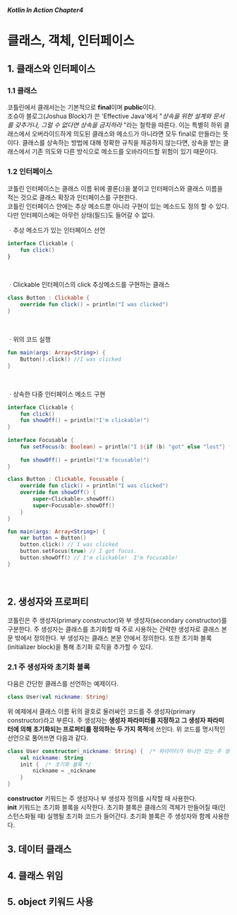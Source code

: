 ##### Kotlin In Action Chapter4
# 클래스, 객체, 인터페이스 


## 1. 클래스와 인터페이스

### 1.1 클래스

코틀린에서 클래서는는 기본적으로 **final**이며 **public**이다.<br>
조슈아 블로그(Joshua Block)가 쓴 'Effective Java'에서 "*상속을 위한 설계와 문서를 갖추거나, 그럴 수 없다면 상속을 금지하라* "라는 철학을 따른다. 이는 특별히 하위 클래스에서 오버라이드하게 의도된 클래스와 메소드가 아니라면 모두 final로 만들라는 뜻이다. 클래스를 상속하는 방법에 대해 정확한 규칙을 제공하지 않는다면, 상속을 받는 클래스에서 기존 의도와 다른 방식으로 메소드를 오바라이드할 위험이 있기 때문이다.<br>

### 1.2 인터페이스
코틀린 인터페이스는 클래스 이름 뒤에 콜론(**:**)을 붙이고 인터페이스와 클래스 이름을 적는 것으로 클래스 확장과 인터페이스를 구현한다.<br>
코틀린 인터페이스 안에는 추상 메소드뿐 아니라 구현이 있는 메소드도 정의 할 수 있다. 다만 인터페이스에는 아무런 상태(필드)도 들어갈 수 없다.
<br>

ㆍ추상 메소드가 있는 인터페이스 선언

```kotlin
interface Clickable {
    fun click()
}
```
<br>

ㆍClickable 인터페이스의 click 추상메소드를 구현하는 클래스
```kotlin
class Button : Clickable {
    override fun click() = println("I was clicked")
}
```
<br>

ㆍ위의 코드 실행
```kotlin
fun main(args: Array<String>) {
    Button().click() //I was clicked
}
```
<br>

ㆍ상속한 다중 인터페이스 메소드 구현

```kotlin
interface Clickable {
    fun click()
    fun showOff() = println("I'm clickable!")
}
 
interface Focusable {
    fun setFocus(b: Boolean) = println("I ${if (b) "got" else "lost"} focus.")
 
    fun showOff() = println("I'm focusable!")
}

class Button : Clickable, Focusable {
    override fun click() = println("I was clicked")
    override fun showOff() {
        super<Clickable>.showOff()
        super<Focusable>.showOff()
    }
}

fun main(args: Array<String>) {
    var button = Button()
    button.click() // I was clicked
    button.setFocus(true) // I got focus.
    button.showOff() // I'm clickable!  I'm focusable!
}
```
<br>

## 2. 생성자와 프로퍼티
코틀린은 주 생성자(primary constructor)와 부 생성자(secondary constructor)를 구분한다.
주 생성자는 클래스를 초기화할 때 주로 사용하는 간략한 생성자로 클래스 본문 밖에서 정의한다.
부 생성자는 클래스 본문 안에서 정의한다.
또한 초기화 블록(initializer block)을 통해 초기화 로직을 추가할 수 있다.

### 2.1 주 생성자와 초기화 블록

다음은 간단한 클래스를 선언하는 예제이다.

```kotlin
class User(val nickname: String)
```

위 예제에서 클래스 이름 뒤의 괄호로 둘러싸인 코드를 주 생성자(primary constructor)라고 부른다. 
주 생성자는 **생성자 파라미터를 지정하고 그 생성자 파라미터에 의해 초기화되는 프로퍼티를 정의하는 두 가지 목적**에 쓰인다.
위 코드를 명시적인 선언으로 풀어쓰면 다음과 같다.
```kotlin
class User constructor(_nickname: String) {  /* 파라미터가 하나만 있는 주 생성자 */
    val nickname: String
    init {  /* 초기화 블록 */
        nickname = _nickname
    }
}
```
**constructor** 키워드는 주 생성자나 부 생성자 정의를 시작할 때 사용한다.<br>
**init** 키워드는 초기화 블록을 시작한다. 초기화 블록은 클래스의 객체가 만들어질 때(인스턴스화될 때) 실행될 초기화 코드가 들어간다. 초기화 블록은 주 생성자와 함께 사용한다.

## 3. 데이터 클래스

## 4. 클래스 위임

## 5. object 키워드 사용
